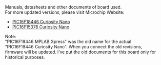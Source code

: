Manuals, datasheets and other documents of board used.  
For more updated versions, please visit Microchip Website:  
- [PIC16F18446 Curiosity Nano](https://www.microchip.com/Developmenttools/ProductDetails/DM164144)
- [PIC16F15376 Curiosity Nano](https://www.microchip.com/DevelopmentTools/ProductDetails/PartNO/DM164148)
  
Note:  
"PIC16F18446 MPLAB Xpress" was the old name for the actual "PIC16F18446 Curiosity Nano". When you connect the old revisions, firmware will be updated. I've put the old documents for this board only for historical purposes.
